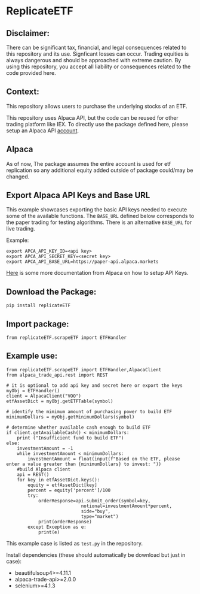 # ReplicateETF

## Disclaimer:
There can be significant tax, financial, and legal consequences related to this repository and its use.
Signficant losses can occur. Trading equities is always dangerous and should be approached with extreme caution.
By using this repository, you accept all liability or consequences related to the code provided here.

## Context:
This repository allows users to purchase the underlying stocks of an ETF.

This repository uses Alpaca API, but the code can be reused for other trading platform like IEX. To directly
use the package defined here, please setup an Alpaca API [account](https://alpaca.markets/docs/).

## Alpaca
As of now, The package assumes the entire account is used for etf replication so any
additional equity added outside of package could/may be changed.
## Export Alpaca API Keys and Base URL

This example showcases exporting the basic API keys needed to execute some of the available functions. The `BASE_URL` defined below corresponds to the paper trading for testing algorithms. There is an alternative `BASE_URL` for live trading.

Example:
```
export APCA_API_KEY_ID=<api key>
export APCA_API_SECRET_KEY=<secret key>
export APCA_API_BASE_URL=https://paper-api.alpaca.markets
```

[Here](https://alpaca.markets/deprecated/docs/api-documentation/how-to/) is some more documentation from Alpaca on how to setup API Keys.

## Download the Package:
```
pip install replicateETF
```

## Import package:
```
from replicateETF.scrapeETF import ETFHandler
```

## Example use:
```
from replicateETF.scrapeETF import ETFHandler,AlpacaClient
from alpaca_trade_api.rest import REST

# it is optional to add api key and secret here or export the keys
myObj = ETFHandler()
client = AlpacaClient("VOO")
etfAssetDict = myObj.getETFTable(symbol)

# identify the mimimum amount of purchasing power to build ETF
minimumDollars = myObj.getMinimumDollars(symbol)

# determine whether available cash enough to build ETF
if client.getAvailableCash() < minimumDollars:
    print ("Insufficient fund to build ETF")
else:
    investmentAmount = -1
    while investmentAmount < minimumDollars:
        investmentAmount = float(input(f"Based on the ETF, please enter a value greater than {minimumDollars} to invest: "))
    #build Alpaca client
    api = REST()
    for key in etfAssetDict.keys():
        equity = etfAssetDict[key]
        percent = equity['percent']/100
        try:
            orderResponse=api.submit_order(symbol=key, 
                            notional=investmentAmount*percent, 
                            side="buy",
                            type="market")
            print(orderResponse)
        except Exception as e:
            print(e)
```

This example case is listed as `test.py` in the repository.

Install dependencies (these should automatically be download but just in case):
- beautifulsoup4>=4.11.1
- alpaca-trade-api>=2.0.0
- selenium>=4.1.3
